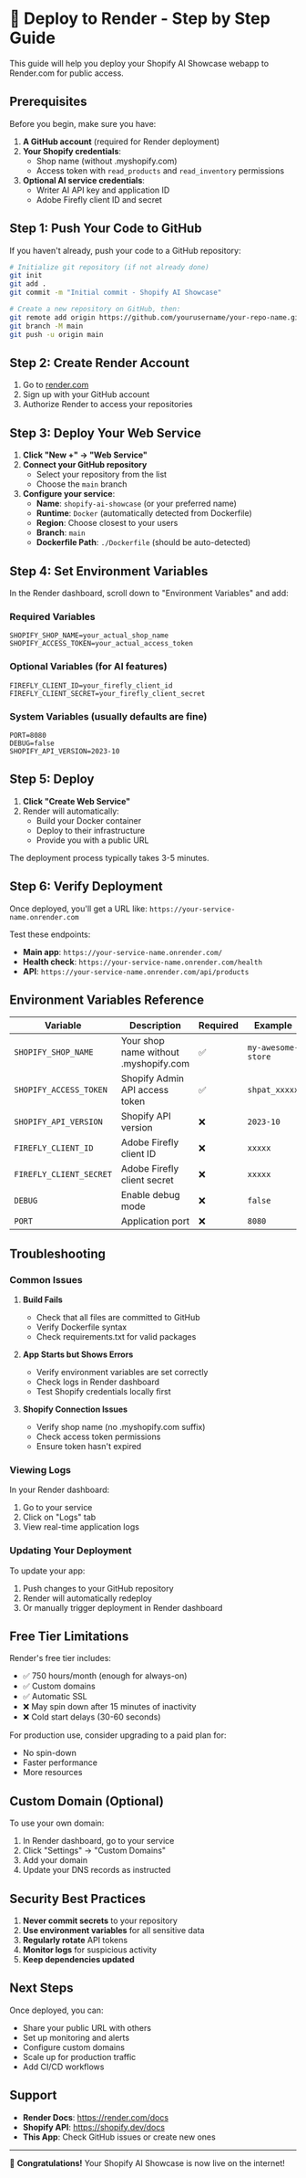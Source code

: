 # 🚀 Deploy to Render - Step by Step Guide

This guide will help you deploy your Shopify AI Showcase webapp to Render.com for public access.

## Prerequisites

Before you begin, make sure you have:

1. **A GitHub account** (required for Render deployment)
2. **Your Shopify credentials**:
   - Shop name (without .myshopify.com)
   - Access token with `read_products` and `read_inventory` permissions
3. **Optional AI service credentials**:
   - Writer AI API key and application ID
   - Adobe Firefly client ID and secret

## Step 1: Push Your Code to GitHub

If you haven't already, push your code to a GitHub repository:

```bash
# Initialize git repository (if not already done)
git init
git add .
git commit -m "Initial commit - Shopify AI Showcase"

# Create a new repository on GitHub, then:
git remote add origin https://github.com/yourusername/your-repo-name.git
git branch -M main
git push -u origin main
```

## Step 2: Create Render Account

1. Go to [render.com](https://render.com)
2. Sign up with your GitHub account
3. Authorize Render to access your repositories

## Step 3: Deploy Your Web Service

1. **Click "New +" → "Web Service"**
2. **Connect your GitHub repository**
   - Select your repository from the list
   - Choose the `main` branch
3. **Configure your service**:
   - **Name**: `shopify-ai-showcase` (or your preferred name)
   - **Runtime**: `Docker` (automatically detected from Dockerfile)
   - **Region**: Choose closest to your users
   - **Branch**: `main`
   - **Dockerfile Path**: `./Dockerfile` (should be auto-detected)

## Step 4: Set Environment Variables

In the Render dashboard, scroll down to "Environment Variables" and add:

### Required Variables
```
SHOPIFY_SHOP_NAME=your_actual_shop_name
SHOPIFY_ACCESS_TOKEN=your_actual_access_token
```

### Optional Variables (for AI features)
```
FIREFLY_CLIENT_ID=your_firefly_client_id
FIREFLY_CLIENT_SECRET=your_firefly_client_secret
```

### System Variables (usually defaults are fine)
```
PORT=8080
DEBUG=false
SHOPIFY_API_VERSION=2023-10
```

## Step 5: Deploy

1. **Click "Create Web Service"**
2. Render will automatically:
   - Build your Docker container
   - Deploy to their infrastructure
   - Provide you with a public URL

The deployment process typically takes 3-5 minutes.

## Step 6: Verify Deployment

Once deployed, you'll get a URL like: `https://your-service-name.onrender.com`

Test these endpoints:
- **Main app**: `https://your-service-name.onrender.com/`
- **Health check**: `https://your-service-name.onrender.com/health`
- **API**: `https://your-service-name.onrender.com/api/products`

## Environment Variables Reference

| Variable | Description | Required | Example |
|----------|-------------|----------|---------|
| `SHOPIFY_SHOP_NAME` | Your shop name without .myshopify.com | ✅ | `my-awesome-store` |
| `SHOPIFY_ACCESS_TOKEN` | Shopify Admin API access token | ✅ | `shpat_xxxxx` |
| `SHOPIFY_API_VERSION` | Shopify API version | ❌ | `2023-10` |
| `FIREFLY_CLIENT_ID` | Adobe Firefly client ID | ❌ | `xxxxx` |
| `FIREFLY_CLIENT_SECRET` | Adobe Firefly client secret | ❌ | `xxxxx` |
| `DEBUG` | Enable debug mode | ❌ | `false` |
| `PORT` | Application port | ❌ | `8080` |

## Troubleshooting

### Common Issues

1. **Build Fails**
   - Check that all files are committed to GitHub
   - Verify Dockerfile syntax
   - Check requirements.txt for valid packages

2. **App Starts but Shows Errors**
   - Verify environment variables are set correctly
   - Check logs in Render dashboard
   - Test Shopify credentials locally first

3. **Shopify Connection Issues**
   - Verify shop name (no .myshopify.com suffix)
   - Check access token permissions
   - Ensure token hasn't expired

### Viewing Logs

In your Render dashboard:
1. Go to your service
2. Click on "Logs" tab
3. View real-time application logs

### Updating Your Deployment

To update your app:
1. Push changes to your GitHub repository
2. Render will automatically redeploy
3. Or manually trigger deployment in Render dashboard

## Free Tier Limitations

Render's free tier includes:
- ✅ 750 hours/month (enough for always-on)
- ✅ Custom domains
- ✅ Automatic SSL
- ❌ May spin down after 15 minutes of inactivity
- ❌ Cold start delays (30-60 seconds)

For production use, consider upgrading to a paid plan for:
- No spin-down
- Faster performance
- More resources

## Custom Domain (Optional)

To use your own domain:
1. In Render dashboard, go to your service
2. Click "Settings" → "Custom Domains"
3. Add your domain
4. Update your DNS records as instructed

## Security Best Practices

1. **Never commit secrets** to your repository
2. **Use environment variables** for all sensitive data
3. **Regularly rotate** API tokens
4. **Monitor logs** for suspicious activity
5. **Keep dependencies updated**

## Next Steps

Once deployed, you can:
- Share your public URL with others
- Set up monitoring and alerts
- Configure custom domains
- Scale up for production traffic
- Add CI/CD workflows

## Support

- **Render Docs**: https://render.com/docs
- **Shopify API**: https://shopify.dev/docs
- **This App**: Check GitHub issues or create new ones

---

🎉 **Congratulations!** Your Shopify AI Showcase is now live on the internet!

